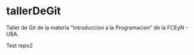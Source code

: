 # tallerDeGit

Taller de Git de la materia "Introduccion a la Programacion" de la FCEyN - UBA.

Test repo2
